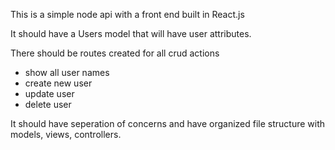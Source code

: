 This is a simple node api with a front end built in React.js

It should have a Users model that will have user attributes.


There should be routes created for all crud actions
 - show all user names
 - create new user
 - update user
 - delete user

It should have seperation of concerns and have organized file structure with
models, views, controllers.
